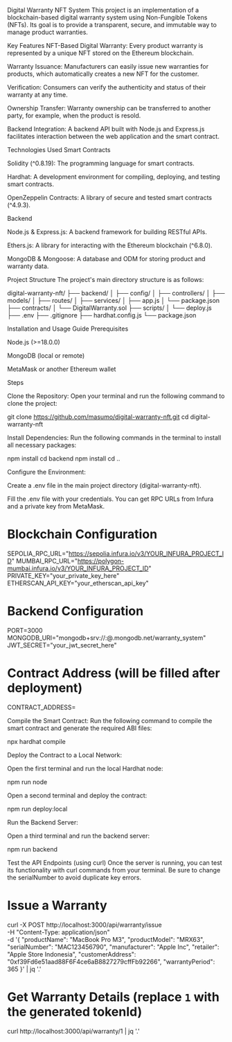 Digital Warranty NFT System
This project is an implementation of a blockchain-based digital warranty system using Non-Fungible Tokens (NFTs). Its goal is to provide a transparent, secure, and immutable way to manage product warranties.

Key Features
NFT-Based Digital Warranty: Every product warranty is represented by a unique NFT stored on the Ethereum blockchain.

Warranty Issuance: Manufacturers can easily issue new warranties for products, which automatically creates a new NFT for the customer.

Verification: Consumers can verify the authenticity and status of their warranty at any time.

Ownership Transfer: Warranty ownership can be transferred to another party, for example, when the product is resold.

Backend Integration: A backend API built with Node.js and Express.js facilitates interaction between the web application and the smart contract.

Technologies Used
Smart Contracts

Solidity (^0.8.19): The programming language for smart contracts.

Hardhat: A development environment for compiling, deploying, and testing smart contracts.

OpenZeppelin Contracts: A library of secure and tested smart contracts (^4.9.3).

Backend

Node.js & Express.js: A backend framework for building RESTful APIs.

Ethers.js: A library for interacting with the Ethereum blockchain (^6.8.0).

MongoDB & Mongoose: A database and ODM for storing product and warranty data.

Project Structure
The project's main directory structure is as follows:

digital-warranty-nft/
├── backend/
│   ├── config/
│   ├── controllers/
│   ├── models/
│   ├── routes/
│   ├── services/
│   ├── app.js
│   └── package.json
├── contracts/
│   └── DigitalWarranty.sol
├── scripts/
│   └── deploy.js
├── .env
├── .gitignore
├── hardhat.config.js
└── package.json

Installation and Usage Guide
Prerequisites

Node.js (>=18.0.0)

MongoDB (local or remote)

MetaMask or another Ethereum wallet

Steps

Clone the Repository:
Open your terminal and run the following command to clone the project:

git clone https://github.com/masumo/digital-warranty-nft.git
cd digital-warranty-nft

Install Dependencies:
Run the following commands in the terminal to install all necessary packages:

npm install
cd backend
npm install
cd ..

Configure the Environment:

Create a .env file in the main project directory (digital-warranty-nft).

Fill the .env file with your credentials. You can get RPC URLs from Infura and a private key from MetaMask.

# Blockchain Configuration
SEPOLIA_RPC_URL="https://sepolia.infura.io/v3/YOUR_INFURA_PROJECT_ID"
MUMBAI_RPC_URL="https://polygon-mumbai.infura.io/v3/YOUR_INFURA_PROJECT_ID"
PRIVATE_KEY="your_private_key_here"
ETHERSCAN_API_KEY="your_etherscan_api_key"

# Backend Configuration
PORT=3000
MONGODB_URI="mongodb+srv://<user>:<password>@<cluster>.mongodb.net/warranty_system"
JWT_SECRET="your_jwt_secret_here"

# Contract Address (will be filled after deployment)
CONTRACT_ADDRESS=

Compile the Smart Contract:
Run the following command to compile the smart contract and generate the required ABI files:

npx hardhat compile

Deploy the Contract to a Local Network:

Open the first terminal and run the local Hardhat node:

npm run node

Open a second terminal and deploy the contract:

npm run deploy:local

Run the Backend Server:

Open a third terminal and run the backend server:

npm run backend

Test the API Endpoints (using curl)
Once the server is running, you can test its functionality with curl commands from your terminal. Be sure to change the serialNumber to avoid duplicate key errors.

# Issue a Warranty
curl -X POST http://localhost:3000/api/warranty/issue \
-H "Content-Type: application/json" \
-d '{
  "productName": "MacBook Pro M3",
  "productModel": "MRX63",
  "serialNumber": "MAC123456790",
  "manufacturer": "Apple Inc",
  "retailer": "Apple Store Indonesia",
  "customerAddress": "0xf39Fd6e51aad88F6F4ce6aB8827279cffFb92266",
  "warrantyPeriod": 365
}' | jq '.'

# Get Warranty Details (replace `1` with the generated tokenId)
curl http://localhost:3000/api/warranty/1 | jq '.'